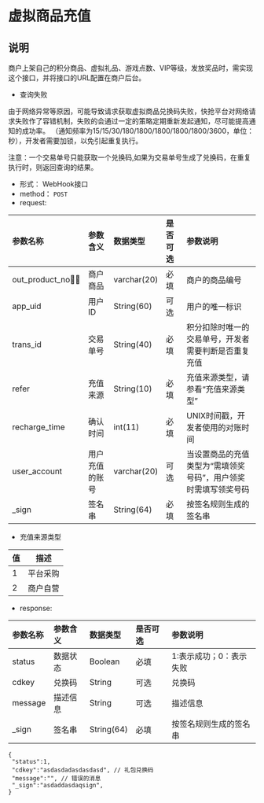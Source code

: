 # 虚拟商品充值

## 说明

商户上架自己的积分商品、虚拟礼品、游戏点数、VIP等级，发放奖品时，需实现这个接口，并将接口的URL配置在商户后台。

* 查询失败

由于网络异常等原因，可能导致请求获取虚拟商品兑换码失败，快抢平台对网络请求失败作了容错机制，失败的会通过一定的策略定期重新发起通知，尽可能提高通知的成功率。 （通知频率为15\/15\/30\/180\/1800\/1800\/1800\/1800\/3600，单位：秒），开发者需要加锁，以免引起重复执行。

注意：一个交易单号只能获取一个兑换码,如果为交易单号生成了兑换码，在重复执行时，则返回查询的结果。

* 形式： WebHook接口
* method： `POST`
* request:

| 参数名称 | 参数含义 | 数据类型 | 是否可选 | 参数说明 |
| :--- | :--- | :--- | :--- | :--- |
| out\_product\_no | 商户商品 | varchar\(20\) | 必填 | 商户的商品编号 |
| app_uid | 用户ID | String(60) | 可选 | 用户的唯一标识 |
| trans\_id | 交易单号 | String\(40\) | 必填 | 积分扣除时唯一的交易单号，开发者需要判断是否重复充值 |
| refer | 充值来源 | String\(10\) | 必填 | 充值来源类型，请参看“充值来源类型” |
| recharge\_time | 确认时间 | int\(11\) | 必填 | UNIX时间戳，开发者使用的对账时间 |
| user_account | 用户充值的账号 | varchar(20) | 可选 | 当设置商品的充值类型为“需填领奖号码”，用户领奖时需填写领奖号码|
| \_sign | 签名串 | String\(64\) | 必填 | 按签名规则生成的签名串 |

* 充值来源类型

| 值 | 描述 |
| --- | --- |
| 1 | 平台采购 |
| 2 | 商户自营 |

* response:

| 参数名称 | 参数含义 | 数据类型 | 是否可选 | 参数说明 |
| :--- | :--- | :--- | :--- | :--- |
| status | 数据状态 | Boolean | 必填 | 1:表示成功；0：表示失败 |
| cdkey | 兑换码 | String | 可选 | 兑换码 |
| message| 描述信息 | String | 可选 | 描述信息 |
| \_sign | 签名串 | String\(64\) | 必填 | 按签名规则生成的签名串 |

```
{
 "status":1,
 "cdkey":"asdasdadasdasdasd", // 礼包兑换码
 "message":"", // 错误的消息
 "_sign":"asdaddasdaqsign",
}
```



